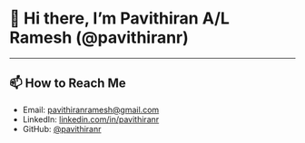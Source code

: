 # 👋 Hi there, I’m Pavithiran A/L Ramesh (@pavithiranr)






---

## 📫 How to Reach Me
- Email: pavithiranramesh@gmail.com
- LinkedIn: [linkedin.com/in/pavithiranr](https://www.linkedin.com/in/pavithiranr/)
- GitHub: [@pavithiranr](https://github.com/pavithiranr)






